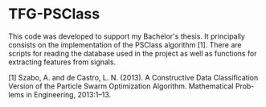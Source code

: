 # TFG-PSClass

This code was developed to support my Bachelor's thesis. It principally consists on the implementation of the PSClass algorithm [1]. There are scripts for reading the database used in the project as well as functions for extracting features from signals.

[1] Szabo, A. and de Castro, L. N. (2013). A Constructive Data
Classification Version of the Particle Swarm Optimization Algorithm. Mathematical Prob-
lems in Engineering, 2013:1–13.
